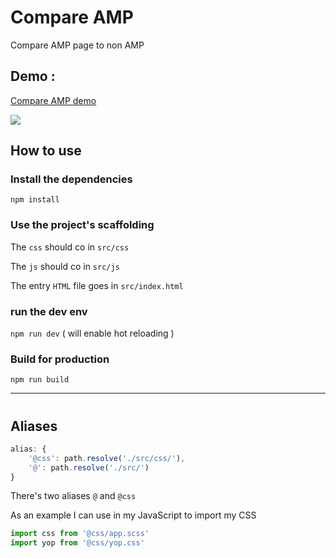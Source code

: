 # Compare AMP 

Compare  AMP page to non AMP

## Demo : 

[Compare AMP demo](https://antoinebr.github.io/compareAMP/)

![](http://g.recordit.co/3LjnpDgywp.gif)


## How to use 

###  Install the dependencies 
 ```npm install```


### Use the project's scaffolding

The ```css``` should co in ```src/css```

The ```js``` should co in ```src/js```

The entry ```HTML``` file goes in ```src/index.html``` 

### run the dev env

```npm run dev``` ( will enable hot reloading )

### Build for production

```npm run build```

<hr>


#
## Aliases

```JavaScript 
alias: {
    '@css': path.resolve('./src/css/'),
    '@': path.resolve('./src/')
}
```


There's two aliases ```@``` and ```@css```

As an example I can use in my JavaScript to import my CSS 

```JavaScript 
import css from '@css/app.scss'
import yop from '@css/yop.css'
```

